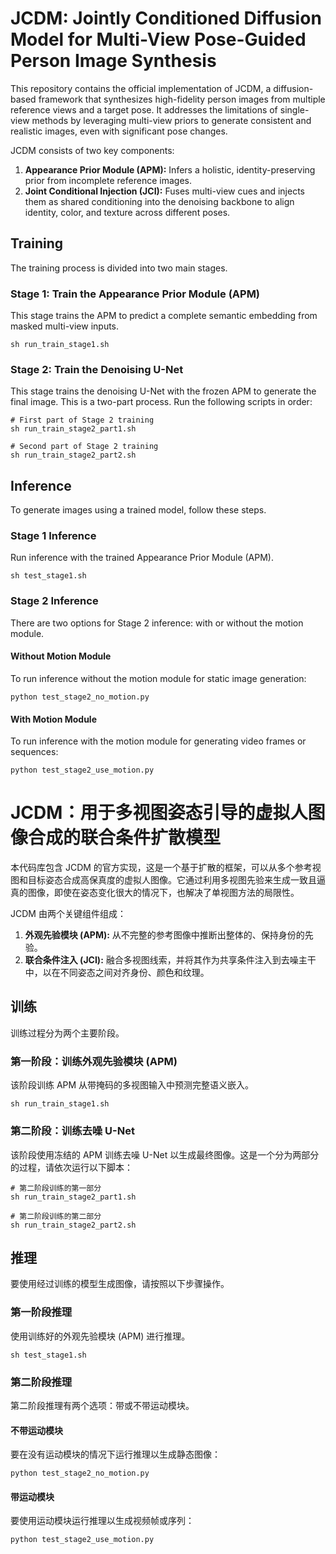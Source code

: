# JCDM: Jointly Conditioned Diffusion Model for Multi-View Pose-Guided Person Image Synthesis

This repository contains the official implementation of JCDM, a diffusion-based framework that synthesizes high-fidelity person images from multiple reference views and a target pose. It addresses the limitations of single-view methods by leveraging multi-view priors to generate consistent and realistic images, even with significant pose changes.

JCDM consists of two key components:

1. **Appearance Prior Module (APM):** Infers a holistic, identity-preserving prior from incomplete reference images.
2. **Joint Conditional Injection (JCI):** Fuses multi-view cues and injects them as shared conditioning into the denoising backbone to align identity, color, and texture across different poses.

## Training

The training process is divided into two main stages.

### Stage 1: Train the Appearance Prior Module (APM)

This stage trains the APM to predict a complete semantic embedding from masked multi-view inputs.

```
sh run_train_stage1.sh
```

### Stage 2: Train the Denoising U-Net

This stage trains the denoising U-Net with the frozen APM to generate the final image. This is a two-part process. Run the following scripts in order:

```
# First part of Stage 2 training
sh run_train_stage2_part1.sh

# Second part of Stage 2 training
sh run_train_stage2_part2.sh
```

## Inference

To generate images using a trained model, follow these steps.

### Stage 1 Inference

Run inference with the trained Appearance Prior Module (APM).

```
sh test_stage1.sh
```

### Stage 2 Inference

There are two options for Stage 2 inference: with or without the motion module.

#### Without Motion Module

To run inference without the motion module for static image generation:

```
python test_stage2_no_motion.py
```

#### With Motion Module

To run inference with the motion module for generating video frames or sequences:

```
python test_stage2_use_motion.py
```

# JCDM：用于多视图姿态引导的虚拟人图像合成的联合条件扩散模型

本代码库包含 JCDM 的官方实现，这是一个基于扩散的框架，可以从多个参考视图和目标姿态合成高保真度的虚拟人图像。它通过利用多视图先验来生成一致且逼真的图像，即使在姿态变化很大的情况下，也解决了单视图方法的局限性。

JCDM 由两个关键组件组成：

1. **外观先验模块 (APM):** 从不完整的参考图像中推断出整体的、保持身份的先验。
2. **联合条件注入 (JCI):** 融合多视图线索，并将其作为共享条件注入到去噪主干中，以在不同姿态之间对齐身份、颜色和纹理。

## 训练

训练过程分为两个主要阶段。

### 第一阶段：训练外观先验模块 (APM)

该阶段训练 APM 从带掩码的多视图输入中预测完整语义嵌入。

```
sh run_train_stage1.sh
```

### 第二阶段：训练去噪 U-Net

该阶段使用冻结的 APM 训练去噪 U-Net 以生成最终图像。这是一个分为两部分的过程，请依次运行以下脚本：

```
# 第二阶段训练的第一部分
sh run_train_stage2_part1.sh

# 第二阶段训练的第二部分
sh run_train_stage2_part2.sh
```

## 推理

要使用经过训练的模型生成图像，请按照以下步骤操作。

### 第一阶段推理

使用训练好的外观先验模块 (APM) 进行推理。

```
sh test_stage1.sh
```

### 第二阶段推理

第二阶段推理有两个选项：带或不带运动模块。

#### 不带运动模块

要在没有运动模块的情况下运行推理以生成静态图像：

```
python test_stage2_no_motion.py
```

#### 带运动模块

要使用运动模块运行推理以生成视频帧或序列：

```
python test_stage2_use_motion.py
```